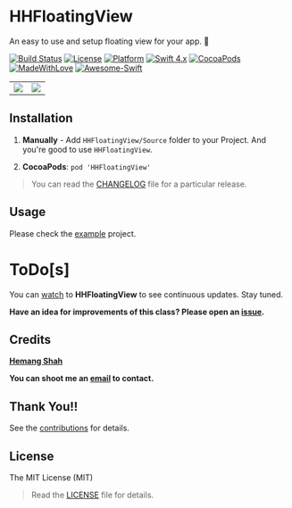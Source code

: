 # HHFloatingView
An easy to use and setup floating view for your app. 🎡


[![Build Status](https://travis-ci.org/hemangshah/HHFloatingView.svg?branch=master)](https://travis-ci.org/hemangshah/HHFloatingView)
[![License](https://img.shields.io/badge/License-MIT-lightgrey.svg)](https://github.com/hemangshah/HHFloatingView/blob/master/LICENSE)
[![Platform](https://img.shields.io/badge/Platforms-iOS-red.svg)](https://www.apple.com/in/ios/)
[![Swift 4.x](https://img.shields.io/badge/Swift-4.x-blue.svg)](https://swift.org/)
[![CocoaPods](https://img.shields.io/cocoapods/dt/HHFloatingView.svg)](https://cocoapods.org/pods/HHFloatingView)
[![MadeWithLove](https://img.shields.io/badge/Made%20with%20%E2%9D%A4-India-green.svg)](https://madewithlove.org.in/)
[![Awesome-Swift](https://cdn.rawgit.com/sindresorhus/awesome/d7305f38d29fed78fa85652e3a63e154dd8e8829/media/badge.svg)](https://github.com/matteocrippa/awesome-swift/)

<table>
<tr>
<td><img src = "https://github.com/hemangshah/HHFloatingView/blob/master/Screenshots/Screenshot-1.png"></td>
<td><img src = "https://github.com/hemangshah/HHFloatingView/blob/master/Screenshots/Screenshot-2.png"></td>
</tr>
</table>

## Installation

1. **Manually** - Add `HHFloatingView/Source` folder to your Project. And you're good to use `HHFloatingView`.

2. **CocoaPods**: `pod 'HHFloatingView'`
    
> You can read the [CHANGELOG](https://github.com/hemangshah/HHFloatingView/blob/master/CHANGELOG.md) file for a particular release.

## Usage

Please check the [example](https://github.com/hemangshah/HHFloatingView/tree/master/HHFloatingView/Example) project.


# ToDo[s]

You can [watch](https://github.com/hemangshah/HHFloatingView/subscription) to **HHFloatingView** to see continuous updates. Stay tuned.

<b>Have an idea for improvements of this class?
Please open an [issue](https://github.com/hemangshah/HHFloatingView/issues/new).</b>
    
## Credits

<b>[Hemang Shah](https://about.me/hemang.shah)</b>

**You can shoot me an [email](http://www.google.com/recaptcha/mailhide/d?k=01IzGihUsyfigse2G9z80rBw==&c=vU7vyAaau8BctOAIJFwHVbKfgtIqQ4QLJaL73yhnB3k=) to contact.**

## Thank You!!

See the [contributions](https://github.com/hemangshah/HHFloatingView/blob/master/CONTRIBUTIONS.md) for details.

## License

The MIT License (MIT)

> Read the [LICENSE](https://github.com/hemangshah/HHFloatingView/blob/master/LICENSE) file for details.
